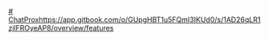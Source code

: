 [# ChatProx](https://app.gitbook.com/o/GUpgHBT1u5FQmI3IKUd0/s/1AD26qLR1zjlFROyeAP8/overview/features)https://app.gitbook.com/o/GUpgHBT1u5FQmI3IKUd0/s/1AD26qLR1zjlFROyeAP8/overview/features
